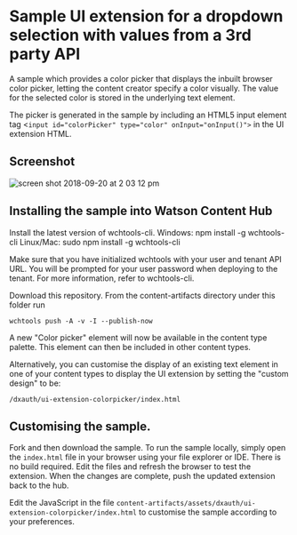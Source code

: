 # Sample UI extension for a dropdown selection with values from a 3rd party API

A sample which provides a color picker that displays the inbuilt browser color picker, letting the content creator specify a color visually.  The value for the selected color is stored in the underlying text element.

The picker is generated in the sample by including an HTML5 input element tag <`input id="colorPicker" type="color" onInput="onInput()">` in the UI extension HTML.

## Screenshot

![screen shot 2018-09-20 at 2 03 12 pm](https://media.github.ibm.com/user/152536/files/f6f91278-bcdd-11e8-9986-02d2c4ee0be0)


## Installing the sample into Watson Content Hub

Install the latest version of wchtools-cli. Windows: npm install -g wchtools-cli Linux/Mac: sudo npm install -g wchtools-cli

Make sure that you have initialized wchtools with your user and tenant API URL. You will be prompted for your user password when deploying to the tenant. For more information, refer to wchtools-cli.

Download this repository. From the content-artifacts directory under this folder run

```wchtools push -A -v -I --publish-now```

A new "Color picker" element will now be available in the content type palette. This element can then be included in other content types.

Alternatively, you can customise the display of an existing text element in one of your content types to display the UI extension by setting the "custom design" to be:

```/dxauth/ui-extension-colorpicker/index.html```

## Customising the sample.

Fork and then download the sample. To run the sample locally, simply open the ```index.html``` file in your browser using your file explorer or IDE. There is no build required. Edit the files and refresh the browser to test the extension. When the changes are complete, push the updated extension back to the hub.

Edit the JavaScript in the file ```content-artifacts/assets/dxauth/ui-extension-colorpicker/index.html``` to customise the sample according to your preferences.
